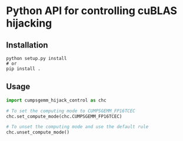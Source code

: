 # Python API for controlling cuBLAS hijacking

## Installation
```
python setup.py install
# or
pip install .
```

## Usage
```python
import cumpsgemm_hijack_control as chc

# To set the computing mode to CUMPSGEMM_FP16TCEC
chc.set_compute_mode(chc.CUMPSGEMM_FP16TCEC)

# To unset the computing mode and use the default rule
chc.unset_compute_mode()
```
